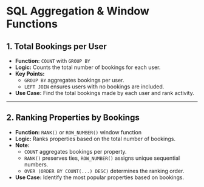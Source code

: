 # SQL Aggregation & Window Functions

## 1. Total Bookings per User
- **Function:** `COUNT` with `GROUP BY`
- **Logic:** Counts the total number of bookings for each user.
- **Key Points:**
  - `GROUP BY` aggregates bookings per user.
  - `LEFT JOIN` ensures users with no bookings are included.
- **Use Case:** Find the total bookings made by each user and rank activity.

---

## 2. Ranking Properties by Bookings
- **Function:** `RANK()` or `ROW_NUMBER()` window function
- **Logic:** Ranks properties based on the total number of bookings.
- **Note:**
  - `COUNT` aggregates bookings per property.
  - `RANK()` preserves ties, `ROW_NUMBER()` assigns unique sequential numbers.
  - `OVER (ORDER BY COUNT(...) DESC)` determines the ranking order.
- **Use Case:** Identify the most popular properties based on bookings.

